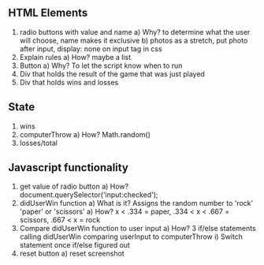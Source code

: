 
## HTML Elements
1) radio buttons with value and name
    a) Why? to determine what the user will choose, name makes it exclusive
    b) photos as a stretch, put photo after input, display: none on input tag in css
2)  Explain rules
    a) How? maybe a list
3) Button
    a) Why? To let the script know when to run
4) Div that holds the result of the game that was just played    
5) Div that holds wins and losses

## State
1) wins
2) computerThrow
    a) How? Math.random()
3) losses/total

## Javascript functionality
1) get value of radio button
    a) How? document.querySelector('input:checked');
2) didUserWin function
    a) What is it? Assigns the random number to 'rock' 'paper' or 'scissors'
        a) How? x < .334 = paper, .334 < x < .667 = scissors, .667 < x = rock
3) Compare didUserWin function to user input
    a) How? 3 if/else statements calling didUserWin comparing userInput to computerThrow
        i) Switch statement once if/else figured out
4) reset button
    a) reset screenshot